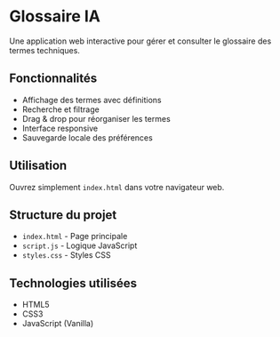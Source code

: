 # Glossaire IA

Une application web interactive pour gérer et consulter le glossaire des termes techniques.

## Fonctionnalités

- Affichage des termes avec définitions
- Recherche et filtrage
- Drag & drop pour réorganiser les termes
- Interface responsive
- Sauvegarde locale des préférences

## Utilisation

Ouvrez simplement `index.html` dans votre navigateur web.

## Structure du projet

- `index.html` - Page principale
- `script.js` - Logique JavaScript
- `styles.css` - Styles CSS

## Technologies utilisées

- HTML5
- CSS3
- JavaScript (Vanilla)
